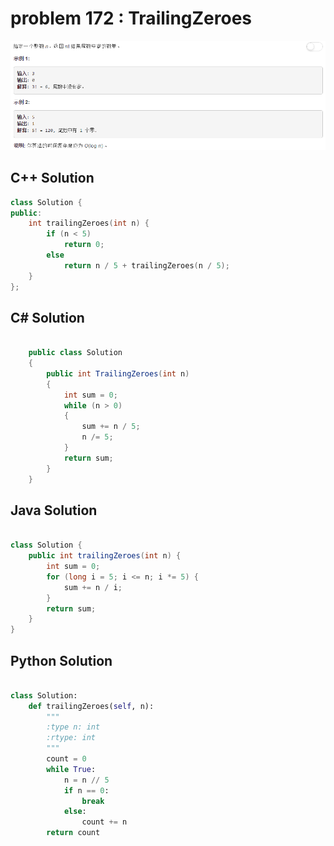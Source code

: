 
# problem 172 : TrailingZeroes

<img src="https://github.com/Peefy/PeefyLeetCode/blob/master/doc/101-200/172.TrailingZeroes/problem.png"/>

## C++ Solution

```c++
class Solution {
public:
    int trailingZeroes(int n) {
        if (n < 5)
            return 0;
        else
            return n / 5 + trailingZeroes(n / 5);
    }
};

```

## C# Solution

```csharp

    public class Solution
    {
        public int TrailingZeroes(int n)
        {
            int sum = 0;
            while (n > 0)
            {
                sum += n / 5;
                n /= 5;
            }
            return sum;
        }
    }

```

## Java Solution

```java

class Solution {
    public int trailingZeroes(int n) {
        int sum = 0;
        for (long i = 5; i <= n; i *= 5) {
            sum += n / i;
        }
        return sum;
    }
}

```

## Python Solution

```python

class Solution:
    def trailingZeroes(self, n):
        """
        :type n: int
        :rtype: int
        """
        count = 0
        while True:
            n = n // 5
            if n == 0:
                break
            else:
                count += n
        return count

```


